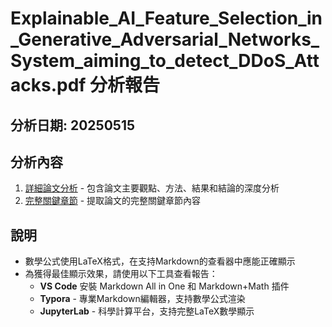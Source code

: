 # Explainable_AI_Feature_Selection_in_Generative_Adversarial_Networks_System_aiming_to_detect_DDoS_Attacks.pdf 分析報告

## 分析日期: 20250515

## 分析內容

1. [詳細論文分析](detailed_analysis.md) - 包含論文主要觀點、方法、結果和結論的深度分析
2. [完整關鍵章節](complete_sections.md) - 提取論文的完整關鍵章節內容

## 說明

* 數學公式使用LaTeX格式，在支持Markdown的查看器中應能正確顯示
* 為獲得最佳顯示效果，請使用以下工具查看報告：
  * **VS Code** 安裝 Markdown All in One 和 Markdown+Math 插件
  * **Typora** - 專業Markdown編輯器，支持數學公式渲染
  * **JupyterLab** - 科學計算平台，支持完整LaTeX數學顯示
